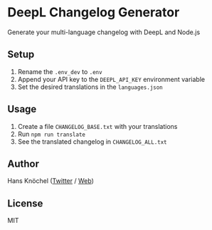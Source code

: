 # DeepL Changelog Generator

Generate your multi-language changelog with DeepL and Node.js

## Setup

1. Rename the `.env_dev` to `.env`
2. Append your API key to the `DEEPL_API_KEY` environment variable
3. Set the desired translations in the `languages.json`

## Usage

1. Create a file `CHANGELOG_BASE.txt` with your translations
2. Run `npm run translate`
3. See the translated changelog in `CHANGELOG_ALL.txt`

## Author

Hans Knöchel ([Twitter](https://twitter.com/hansemannnn) / [Web](http://hans-knoechel.de))

## License

MIT
